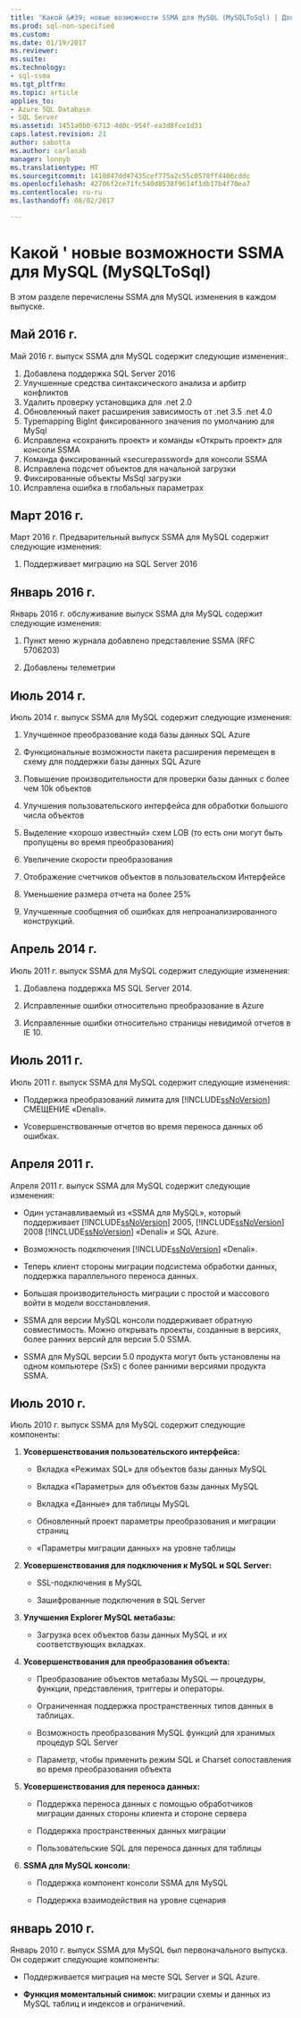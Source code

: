 ```yaml
---
title: "Какой &#39; новые возможности SSMA для MySQL (MySQLToSql) | Документы Microsoft"
ms.prod: sql-non-specified
ms.custom: 
ms.date: 01/19/2017
ms.reviewer: 
ms.suite: 
ms.technology:
- sql-ssma
ms.tgt_pltfrm: 
ms.topic: article
applies_to:
- Azure SQL Database
- SQL Server
ms.assetid: 1451a0b0-6713-4d0c-954f-ea3d8fce1d31
caps.latest.revision: 21
author: sabotta
ms.author: carlasab
manager: lonnyb
ms.translationtype: MT
ms.sourcegitcommit: 1419847dd47435cef775a2c55c0578ff4406cddc
ms.openlocfilehash: 42706f2ce71fc540d8538f9614f1db17b4f70ea7
ms.contentlocale: ru-ru
ms.lasthandoff: 08/02/2017

---
```

# <a name="what39s-new-in-ssma-for-mysql-mysqltosql"></a>Какой &#39; новые возможности SSMA для MySQL (MySQLToSql)
В этом разделе перечислены SSMA для MySQL изменения в каждом выпуске.  

## <a name="may-2016"></a>Май 2016 г.  
Май 2016 г. выпуск SSMA для MySQL содержит следующие изменения:.

1.  Добавлена поддержка SQL Server 2016
2.  Улучшенные средства синтаксического анализа и арбитр конфликтов
3.  Удалить проверку установщика для .net 2.0
4.  Обновленный пакет расширения зависимость от .net 3.5 .net 4.0
5.  Typemapping BigInt фиксированного значения по умолчанию для MySql
6.  Исправлена «сохранить проект» и команды «Открыть проект» для консоли SSMA
7.  Команда фиксированный «securepassword» для консоли SSMA
8.  Исправлена подсчет объектов для начальной загрузки
9.  Фиксированные объекты MsSql загрузки
10. Исправлена ошибка в глобальных параметрах 
 
## <a name="march-2016"></a>Март 2016 г.  
Март 2016 г. Предварительный выпуск SSMA для MySQL содержит следующие изменения:  
  
1.  Поддерживает миграцию на SQL Server 2016  
  
## <a name="january-2016"></a>Январь 2016 г.  
Январь 2016 г. обслуживание выпуск SSMA для MySQL содержит следующие изменения:  
  
1.  Пункт меню журнала добавлено представление SSMA (RFC 5706203)  
  
2.  Добавлены телеметрии  
  
## <a name="july-2014"></a>Июль 2014 г.  
Июль 2014 г. выпуск SSMA для MySQL содержит следующие изменения:  
  
1.  Улучшенное преобразование кода базы данных SQL Azure  
  
2.  Функциональные возможности пакета расширения перемещен в схему для поддержки базы данных SQL Azure  
  
3.  Повышение производительности для проверки базы данных с более чем 10k объектов  
  
4.  Улучшения пользовательского интерфейса для обработки большого числа объектов  
  
5.  Выделение «хорошо известный» схем LOB (то есть они могут быть пропущены во время преобразования)  
  
6.  Увеличение скорости преобразования  
  
7.  Отображение счетчиков объектов в пользовательском Интерфейсе  
  
8.  Уменьшение размера отчета на более 25%  
  
9. Улучшенные сообщения об ошибках для непроанализированного конструкций.  
  
## <a name="april-2014"></a>Апрель 2014 г.  
Июль 2011 г. выпуск SSMA для MySQL содержит следующие изменения:  
  
1.  Добавлена поддержка MS SQL Server 2014.  
  
2.  Исправленные ошибки относительно преобразование в Azure  
  
3.  Исправленные ошибки относительно страницы невидимой отчетов в IE 10.  
  
## <a name="july-2011"></a>Июль 2011 г.  
Июль 2011 г. выпуск SSMA для MySQL содержит следующие изменения:  
  
-   Поддержка преобразований лимита для [!INCLUDE[ssNoVersion](../../includes/ssnoversion_md.md)] СМЕЩЕНИЕ «Denali».  
  
-   Усовершенствованные отчетов во время переноса данных об ошибках.  
  
## <a name="april-2011"></a>Апреля 2011 г.  
Апреля 2011 г. выпуск SSMA для MySQL содержит следующие изменения:  
  
-   Один устанавливаемый из «SSMA для MySQL», который поддерживает [!INCLUDE[ssNoVersion](../../includes/ssnoversion_md.md)] 2005, [!INCLUDE[ssNoVersion](../../includes/ssnoversion_md.md)] 2008 [!INCLUDE[ssNoVersion](../../includes/ssnoversion_md.md)] «Denali» и SQL Azure.  
  
-   Возможность подключения [!INCLUDE[ssNoVersion](../../includes/ssnoversion_md.md)] «Denali».  
  
-   Теперь клиент стороны миграции подсистема обработки данных, поддержка параллельного переноса данных.  
  
-   Большая производительность миграции с простой и массового войти в модели восстановления.  
  
-   SSMA для версии MySQL консоли поддерживает обратную совместимость. Можно открывать проекты, созданные в версиях, более ранних версий для версии 5.0 SSMA.  
  
-   SSMA для MySQL версии 5.0 продукта могут быть установлены на одном компьютере (SxS) с более ранними версиями продукта SSMA.  
  
## <a name="july-2010"></a>Июль 2010 г.  
Июль 2010 г. выпуск SSMA для MySQL содержит следующие компоненты:  
  
1.  **Усовершенствования пользовательского интерфейса:**  
  
    -   Вкладка «Режимах SQL» для объектов базы данных MySQL  
  
    -   Вкладка «Параметры» для объектов базы данных MySQL  
  
    -   Вкладка «Данные» для таблицы MySQL  
  
    -   Обновленный проект параметры преобразования и миграции страниц  
  
    -   «Параметры миграции данных» на уровне таблицы  
  
2.  **Усовершенствования для подключения к MySQL и SQL Server:**  
  
    -   SSL-подключения в MySQL  
  
    -   Зашифрованные подключения в SQL Server  
  
3.  **Улучшения Explorer MySQL метабазы:**  
  
    -   Загрузка всех объектов базы данных MySQL и их соответствующих вкладках.  
  
4.  **Усовершенствования для преобразования объекта:**  
  
    -   Преобразование объектов метабазы MySQL — процедуры, функции, представления, триггеры и операторы.  
  
    -   Ограниченная поддержка пространственных типов данных в таблицах.  
  
    -   Возможность преобразования MySQL функций для хранимых процедур SQL Server  
  
    -   Параметр, чтобы применить режим SQL и Charset сопоставления во время преобразования объекта  
  
5.  **Усовершенствования для переноса данных:**  
  
    -   Поддержка переноса данных с помощью обработчиков миграции данных стороны клиента и стороне сервера  
  
    -   Поддержка пространственных данных миграции  
  
    -   Пользовательские SQL для переноса данных для таблицы  
  
6.  **SSMA для MySQL консоли:**  
  
    -   Поддержка компонент консоли SSMA для MySQL  
  
    -   Поддержка взаимодействия на уровне сценария  
  
## <a name="january-2010"></a>январь 2010 г.  
Январь 2010 г. выпуск SSMA для MySQL был первоначального выпуска. Он содержит следующие компоненты:  
  
-   Поддерживается миграция на месте SQL Server и SQL Azure.  
  
-   **Функция моментальный снимок:** миграции схемы и данных из MySQL таблиц и индексов и ограничений.  
  


